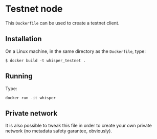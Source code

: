 # Testnet node

This `Dockerfile` can be used to create a testnet client.

## Installation

On a Linux machine, in the same directory as the `Dockerfile`, type:

```shell
$ docker build -t whisper_testnet .
```

## Running

Type:

```shell
docker run -it whisper
```

## Private network

It is also possible to tweak this file in order to create your own private network (no metadata safety garantee, obviously).
